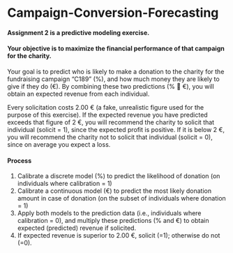 # Campaign-Conversion-Forecasting

#### Assignment 2 is a predictive modeling exercise. 
#### Your objective is to maximize the financial performance of that campaign for the charity.

Your goal is to predict who is likely to make a donation to the charity for the fundraising campaign “C189” (%), 
and how much money they are likely to give if they do (€). 
By combining these two predictions (%  €), you will obtain an expected revenue from each individual.

Every solicitation costs 2.00 € (a fake, unrealistic figure used for the purpose of this exercise).
If the expected revenue you have predicted exceeds that figure of 2 €, you will recommend the charity
to solicit that individual (solicit = 1), since the expected profit is positive. If it is below 2 €, you will
recommend the charity not to solicit that individual (solicit = 0), since on average you expect a loss.

#### Process
1. Calibrate a discrete model (%) to predict the likelihood of donation (on individuals where calibration = 1)
2. Calibrate a continuous model (€) to predict the most likely donation amount in case of
donation (on the subset of individuals where donation = 1)
3. Apply both models to the prediction data (i.e., individuals where calibration = 0), and multiply
these predictions (% and €) to obtain expected (predicted) revenue if solicited.
4. If expected revenue is superior to 2.00 €, solicit (=1); otherwise do not (=0).
